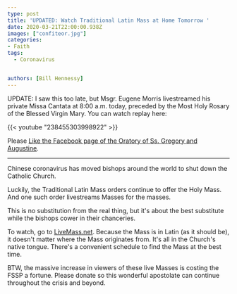 ```yaml
---
type: post
title: 'UPDATED: Watch Traditional Latin Mass at Home Tomorrow '
date: 2020-03-21T22:00:00.938Z
images: ["confiteor.jpg"]
categories: 
- Faith
tags:
  - Coronavirus


authors: [Bill Hennessy]
---
```

UPDATE: I saw this too late, but Msgr. Eugene Morris livestreamed his private Missa Cantata at 8:00 a.m. today, preceded by the Most Holy Rosary of the Blessed Virgin Mary. You can watch replay here:

{{< youtube "238455303998922" >}}

Please [Like the Facebook page of the Oratory of Ss. Gregory and Augustine](https://www.facebook.com/OratorySsGregoryAugustine/). 

---

Chinese coronavirus has moved bishops around the world to shut down the Catholic Church. 

Luckily, the Traditional Latin Mass orders continue to offer the Holy Mass. And one such order livestreams Masses for the masses.

This is no substitution from the real thing, but it's about the best substitute while the bishops cower in their chanceries. 

To watch, go to [LiveMass.net](http://livemass.net/). Because the Mass is in Latin (as it should be), it doesn't matter where the Mass originates from. It's all in the Church's native tongue. There's a convenient schedule to find the Mass at the best time. 

BTW, the massive increase in viewers of these live Masses is costing the FSSP a fortune. Please donate so this wonderful apostolate can continue throughout the crisis and beyond.